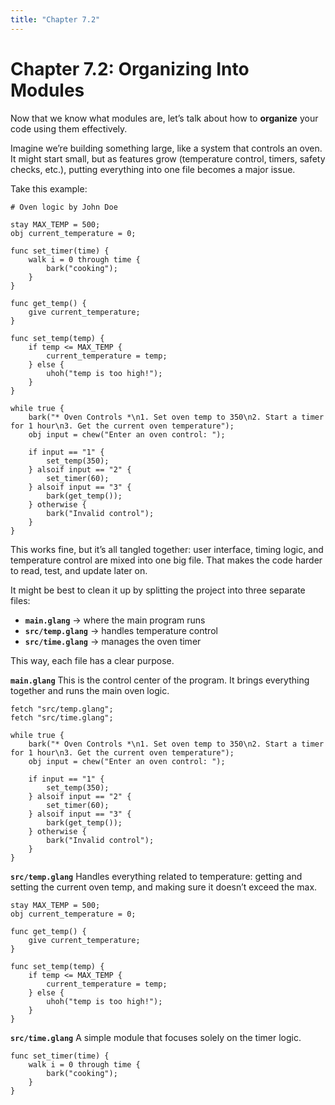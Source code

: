 ```yaml
---
title: "Chapter 7.2"
---
```


# Chapter 7.2: Organizing Into Modules

Now that we know what modules are, let’s talk about how to **organize** your code using them effectively.

Imagine we’re building something large, like a system that controls an oven. It might start small, but as features grow (temperature control, timers, safety checks, etc.), putting everything into one file becomes a major issue.

Take this example:

```glang
# Oven logic by John Doe

stay MAX_TEMP = 500;
obj current_temperature = 0;

func set_timer(time) {
    walk i = 0 through time {
        bark("cooking");
    }
}

func get_temp() {
    give current_temperature;
}

func set_temp(temp) {
    if temp <= MAX_TEMP {
        current_temperature = temp;
    } else {
        uhoh("temp is too high!");
    }
}

while true {
    bark("* Oven Controls *\n1. Set oven temp to 350\n2. Start a timer for 1 hour\n3. Get the current oven temperature");
    obj input = chew("Enter an oven control: ");

    if input == "1" {
        set_temp(350);
    } alsoif input == "2" {
        set_timer(60);
    } alsoif input == "3" {
        bark(get_temp());
    } otherwise {
        bark("Invalid control");
    }
}
```

This works fine, but it’s all tangled together: user interface, timing logic, and temperature control are mixed into one big file. That makes the code harder to read, test, and update later on.

It might be best to clean it up by splitting the project into three separate files:

- **`main.glang`** → where the main program runs
- **`src/temp.glang`** → handles temperature control
- **`src/time.glang`** → manages the oven timer

This way, each file has a clear purpose.

**`main.glang`**
This is the control center of the program. It brings everything together and runs the main oven logic.

```glang
fetch "src/temp.glang";
fetch "src/time.glang";

while true {
    bark("* Oven Controls *\n1. Set oven temp to 350\n2. Start a timer for 1 hour\n3. Get the current oven temperature");
    obj input = chew("Enter an oven control: ");

    if input == "1" {
        set_temp(350);
    } alsoif input == "2" {
        set_timer(60);
    } alsoif input == "3" {
        bark(get_temp());
    } otherwise {
        bark("Invalid control");
    }
}
```

**`src/temp.glang`**
Handles everything related to temperature: getting and setting the current oven temp, and making sure it doesn’t exceed the max.

```glang
stay MAX_TEMP = 500;
obj current_temperature = 0;

func get_temp() {
    give current_temperature;
}

func set_temp(temp) {
    if temp <= MAX_TEMP {
        current_temperature = temp;
    } else {
        uhoh("temp is too high!");
    }
}
```

**`src/time.glang`**
A simple module that focuses solely on the timer logic.

```glang
func set_timer(time) {
    walk i = 0 through time {
        bark("cooking");
    }
}
```
